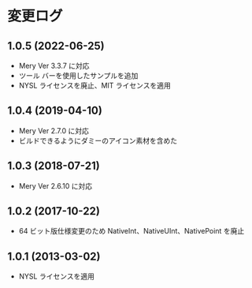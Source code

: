 # 変更ログ

## 1.0.5 (2022-06-25)

- Mery Ver 3.3.7 に対応
- ツール バーを使用したサンプルを追加
- NYSL ライセンスを廃止、MIT ライセンスを適用

## 1.0.4 (2019-04-10)

- Mery Ver 2.7.0 に対応
- ビルドできるようにダミーのアイコン素材を含めた

## 1.0.3 (2018-07-21)

- Mery Ver 2.6.10 に対応

## 1.0.2 (2017-10-22)

- 64 ビット版仕様変更のため NativeInt、NativeUInt、NativePoint を廃止

## 1.0.1 (2013-03-02)

- NYSL ライセンスを適用
